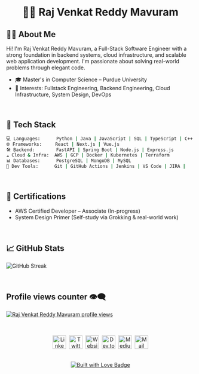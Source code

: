 <h1 align="center">🧙‍♂️ Raj Venkat Reddy Mavuram</h1>

## 👨‍💻 About Me

Hi! I'm Raj Venkat Reddy Mavuram, a Full-Stack Software Engineer with a strong foundation in backend systems, cloud infrastructure, and scalable web application development. I'm passionate about solving real-world problems through elegant code. 

- 🎓 Master's in Computer Science – Purdue University
- 🧠 Interests: Fullstack Engineering, Backend Engineering, Cloud Infrastructure, System Design, DevOps
<br />

## 🧰 Tech Stack

```bash
💻 Languages:      Python | Java | JavaScript | SQL | TypeScript | C++
🌐 Frameworks:     React | Next.js | Vue.js
🛠️ Backend:        FastAPI | Spring Boot | Node.js | Express.js
☁️ Cloud & Infra:  AWS | GCP | Docker | Kubernetes | Terraform
📊 Databases:      PostgreSQL | MongoDB | MySQL 
🔧 Dev Tools:      Git | GitHub Actions | Jenkins | VS Code | JIRA | 
```
<br />

## 🏅 Certifications

- AWS Certified Developer – Associate (In-progress)
- System Design Primer (Self-study via Grokking & real-world work)
<br />

## 📈 GitHub Stats

<p> 
<!--   <img src="https://github-readme-stats.vercel.app/api?username=RajVenkat20&show_icons=true&theme=radical" alt="Raj's GitHub Stats" /> 
  <br />  -->
  <img src="https://github-readme-streak-stats.herokuapp.com/?user=RajVenkat20&theme=radical" alt="GitHub Streak" />
<!--   <br />  -->
<!--   <img src="https://github-readme-stats.vercel.app/api/top-langs/?username=anuraghazra&layout=donut-vertical" alt="Top Languages"> -->
</p>
<br />

## Profile views counter 👁️‍🗨️

<div>
  <a href="https://u8views.com/github/RajVenkat20">
    <img src="https://u8views.com/api/v1/github/profiles/51791867/views/day-week-month-total-count.svg" alt="Raj Venkat Reddy Mavuram profile views">
  </a>
  <br/>
  <br/>
</div>
<br />

<p align="center">
  <a id="LinkedIn" href="https://www.linkedin.com/in/raj-venkat-reddy-mavuram/?utm_source=github"  ><img width="36px" src="https://cdn.thekrishna.in/img/icon/gh-profile/linkedin.svg" alt="LinkedIn" /></a>&nbsp;
  <a id="Twitter"  href="https://x.com/mrajvenkatreddy?utm_source=github"   ><img width="36px" src="https://cdn.thekrishna.in/img/icon/gh-profile/twitter.svg"  alt="Twitter"  /></a>&nbsp;
  <a id="Website"  href="https://mrajvenkatreddy.dev/?utm_source=github"       ><img width="36px" src="https://cdn.thekrishna.in/img/icon/gh-profile/web.svg"      alt="Website"  /></a>&nbsp;
  <a id="Dev.to"   href="https://dev.to/rmavuram?utm_source=github"     ><img width="36px" src="https://cdn.thekrishna.in/img/icon/gh-profile/dev.svg"      alt="Dev.to"   /></a>&nbsp;
  <a id="Medium"   href="https://medium.com/@mrajvenkatreddy?utm_source=github"    ><img width="36px" src="https://cdn.thekrishna.in/img/icon/gh-profile/medium.svg"   alt="Medium"   /></a>&nbsp;
  <a id="Mail"     href="mailto:mrajvenkatreddy@gmail.com"                         ><img width="36px" src="https://cdn.thekrishna.in/img/icon/gh-profile/mail.svg"     alt="Mail"     /></a>
</p>
<br />

<div align="center">
  <a href="#">
    <img src="https://forthebadge.com/images/featured/featured-built-with-love.svg" alt="Built with Love Badge">
  </a>
</div>
